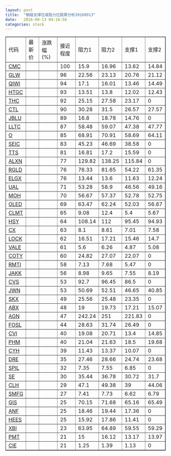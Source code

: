 ```yaml
---
layout: post
title:  "触碰支撑位或阻力位股票分析20160913"
date:   2016-09-13 04:16:56
categories: stock
---
```

<script type="text/javascript">
var stockList = []
stockList.push('gb_cmc');
stockList.push('gb_glw');
stockList.push('gb_qiwi');
stockList.push('gb_htgc');
stockList.push('gb_thc');
stockList.push('gb_ctl');
stockList.push('gb_jblu');
stockList.push('gb_lltc');
stockList.push('gb_o');
stockList.push('gb_seic');
stockList.push('gb_tts');
stockList.push('gb_alxn');
stockList.push('gb_rgld');
stockList.push('gb_elgx');
stockList.push('gb_ual');
stockList.push('gb_moh');
stockList.push('gb_oled');
stockList.push('gb_clmt');
stockList.push('gb_hsy');
stockList.push('gb_cx');
stockList.push('gb_lock');
stockList.push('gb_vale');
stockList.push('gb_coty');
stockList.push('gb_rmti');
stockList.push('gb_jakk');
stockList.push('gb_cvs');
stockList.push('gb_jwn');
stockList.push('gb_skx');
stockList.push('gb_abx');
stockList.push('gb_agn');
stockList.push('gb_fosl');
stockList.push('gb_cvi');
stockList.push('gb_phm');
stockList.push('gb_cyh');
stockList.push('gb_dre');
stockList.push('gb_spil');
stockList.push('gb_se');
stockList.push('gb_clh');
stockList.push('gb_smfg');
stockList.push('gb_gis');
stockList.push('gb_anf');
stockList.push('gb_hees');
stockList.push('gb_xbi');
stockList.push('gb_pmt');
stockList.push('gb_cie');
</script>
<table border="1">
 <tr>
 <td>代码</td>
 <td>最新价</td>
 <td>涨跌幅(%)</td>
 <td>接近程度</td>
 <td>阻力1</td>
 <td>阻力2</td>
 <td>支撑1</td>
 <td>支撑2</td>
</tr>
  <tr id="cmc" class="green">
  <td><a href="http://stock.finance.sina.com.cn/usstock/quotes/CMC.html" target="_blank">CMC</a></td><td></td><td></td><td>100</td><td>15.9</td><td>16.96</td><td>13.62</td><td>14.84</td></tr>
  <tr id="glw" class="red">
  <td><a href="http://stock.finance.sina.com.cn/usstock/quotes/GLW.html" target="_blank">GLW</a></td><td></td><td></td><td>96</td><td>22.56</td><td>23.13</td><td>20.76</td><td>21.12</td></tr>
  <tr id="qiwi" class="green">
  <td><a href="http://stock.finance.sina.com.cn/usstock/quotes/QIWI.html" target="_blank">QIWI</a></td><td></td><td></td><td>94</td><td>17.1</td><td>16.01</td><td>13.46</td><td>14.49</td></tr>
  <tr id="htgc" class="red">
  <td><a href="http://stock.finance.sina.com.cn/usstock/quotes/HTGC.html" target="_blank">HTGC</a></td><td></td><td></td><td>93</td><td>13.51</td><td>13.8</td><td>12.02</td><td>12.43</td></tr>
  <tr id="thc" class="green">
  <td><a href="http://stock.finance.sina.com.cn/usstock/quotes/THC.html" target="_blank">THC</a></td><td></td><td></td><td>92</td><td>25.15</td><td>27.58</td><td>23.17</td><td>0</td></tr>
  <tr id="ctl" class="green">
  <td><a href="http://stock.finance.sina.com.cn/usstock/quotes/CTL.html" target="_blank">CTL</a></td><td></td><td></td><td>90</td><td>30.28</td><td>31.5</td><td>26.57</td><td>27.57</td></tr>
  <tr id="jblu" class="red">
  <td><a href="http://stock.finance.sina.com.cn/usstock/quotes/JBLU.html" target="_blank">JBLU</a></td><td></td><td></td><td>89</td><td>16.8</td><td>18.78</td><td>14.76</td><td>0</td></tr>
  <tr id="lltc" class="red">
  <td><a href="http://stock.finance.sina.com.cn/usstock/quotes/LLTC.html" target="_blank">LLTC</a></td><td></td><td></td><td>87</td><td>58.48</td><td>59.07</td><td>47.38</td><td>47.77</td></tr>
  <tr id="o" class="green">
  <td><a href="http://stock.finance.sina.com.cn/usstock/quotes/O.html" target="_blank">O</a></td><td></td><td></td><td>85</td><td>68.91</td><td>70.91</td><td>58.69</td><td>64.11</td></tr>
  <tr id="seic" class="red">
  <td><a href="http://stock.finance.sina.com.cn/usstock/quotes/SEIC.html" target="_blank">SEIC</a></td><td></td><td></td><td>83</td><td>45.23</td><td>46.69</td><td>38.58</td><td>0</td></tr>
  <tr id="tts" class="green">
  <td><a href="http://stock.finance.sina.com.cn/usstock/quotes/TTS.html" target="_blank">TTS</a></td><td></td><td></td><td>81</td><td>16.81</td><td>17.2</td><td>15.59</td><td>0</td></tr>
  <tr id="alxn" class="red">
  <td><a href="http://stock.finance.sina.com.cn/usstock/quotes/ALXN.html" target="_blank">ALXN</a></td><td></td><td></td><td>77</td><td>129.82</td><td>138.25</td><td>115.84</td><td>0</td></tr>
  <tr id="rgld" class="red">
  <td><a href="http://stock.finance.sina.com.cn/usstock/quotes/RGLD.html" target="_blank">RGLD</a></td><td></td><td></td><td>76</td><td>76.33</td><td>81.65</td><td>54.22</td><td>61.35</td></tr>
  <tr id="elgx" class="green">
  <td><a href="http://stock.finance.sina.com.cn/usstock/quotes/ELGX.html" target="_blank">ELGX</a></td><td></td><td></td><td>76</td><td>13.44</td><td>13.6</td><td>11.63</td><td>12.24</td></tr>
  <tr id="ual" class="red">
  <td><a href="http://stock.finance.sina.com.cn/usstock/quotes/UAL.html" target="_blank">UAL</a></td><td></td><td></td><td>71</td><td>53.28</td><td>58.9</td><td>46.56</td><td>49.16</td></tr>
  <tr id="moh" class="red">
  <td><a href="http://stock.finance.sina.com.cn/usstock/quotes/MOH.html" target="_blank">MOH</a></td><td></td><td></td><td>70</td><td>56.67</td><td>57.37</td><td>52.78</td><td>52.75</td></tr>
  <tr id="oled" class="green">
  <td><a href="http://stock.finance.sina.com.cn/usstock/quotes/OLED.html" target="_blank">OLED</a></td><td></td><td></td><td>69</td><td>63.47</td><td>62.24</td><td>52.03</td><td>56.67</td></tr>
  <tr id="clmt" class="green">
  <td><a href="http://stock.finance.sina.com.cn/usstock/quotes/CLMT.html" target="_blank">CLMT</a></td><td></td><td></td><td>65</td><td>9.08</td><td>12.4</td><td>5.4</td><td>5.67</td></tr>
  <tr id="hsy" class="green">
  <td><a href="http://stock.finance.sina.com.cn/usstock/quotes/HSY.html" target="_blank">HSY</a></td><td></td><td></td><td>64</td><td>108.14</td><td>112</td><td>95.45</td><td>94.93</td></tr>
  <tr id="cx" class="red">
  <td><a href="http://stock.finance.sina.com.cn/usstock/quotes/CX.html" target="_blank">CX</a></td><td></td><td></td><td>63</td><td>8.1</td><td>8.61</td><td>7.01</td><td>7.58</td></tr>
  <tr id="lock" class="green">
  <td><a href="http://stock.finance.sina.com.cn/usstock/quotes/LOCK.html" target="_blank">LOCK</a></td><td></td><td></td><td>62</td><td>16.51</td><td>17.21</td><td>15.46</td><td>14.7</td></tr>
  <tr id="vale" class="green">
  <td><a href="http://stock.finance.sina.com.cn/usstock/quotes/VALE.html" target="_blank">VALE</a></td><td></td><td></td><td>61</td><td>5.6</td><td>6.26</td><td>4.87</td><td>5.08</td></tr>
  <tr id="coty" class="red">
  <td><a href="http://stock.finance.sina.com.cn/usstock/quotes/COTY.html" target="_blank">COTY</a></td><td></td><td></td><td>60</td><td>24.82</td><td>27.07</td><td>22.07</td><td>0</td></tr>
  <tr id="rmti" class="red">
  <td><a href="http://stock.finance.sina.com.cn/usstock/quotes/RMTI.html" target="_blank">RMTI</a></td><td></td><td></td><td>58</td><td>7.13</td><td>7.68</td><td>5.47</td><td>0</td></tr>
  <tr id="jakk" class="red">
  <td><a href="http://stock.finance.sina.com.cn/usstock/quotes/JAKK.html" target="_blank">JAKK</a></td><td></td><td></td><td>56</td><td>8.98</td><td>9.65</td><td>7.55</td><td>8.19</td></tr>
  <tr id="cvs" class="red">
  <td><a href="http://stock.finance.sina.com.cn/usstock/quotes/CVS.html" target="_blank">CVS</a></td><td></td><td></td><td>53</td><td>92.7</td><td>96.45</td><td>86.5</td><td>0</td></tr>
  <tr id="jwn" class="red">
  <td><a href="http://stock.finance.sina.com.cn/usstock/quotes/JWN.html" target="_blank">JWN</a></td><td></td><td></td><td>53</td><td>50.69</td><td>52.51</td><td>46.65</td><td>40.85</td></tr>
  <tr id="skx" class="green">
  <td><a href="http://stock.finance.sina.com.cn/usstock/quotes/SKX.html" target="_blank">SKX</a></td><td></td><td></td><td>49</td><td>25.56</td><td>25.48</td><td>23.35</td><td>0</td></tr>
  <tr id="abx" class="green">
  <td><a href="http://stock.finance.sina.com.cn/usstock/quotes/ABX.html" target="_blank">ABX</a></td><td></td><td></td><td>48</td><td>19</td><td>19.73</td><td>17.21</td><td>15.07</td></tr>
  <tr id="agn" class="red">
  <td><a href="http://stock.finance.sina.com.cn/usstock/quotes/AGN.html" target="_blank">AGN</a></td><td></td><td></td><td>47</td><td>242.24</td><td>251</td><td>221.83</td><td>0</td></tr>
  <tr id="fosl" class="green">
  <td><a href="http://stock.finance.sina.com.cn/usstock/quotes/FOSL.html" target="_blank">FOSL</a></td><td></td><td></td><td>44</td><td>28.63</td><td>31.74</td><td>26.49</td><td>0</td></tr>
  <tr id="cvi" class="green">
  <td><a href="http://stock.finance.sina.com.cn/usstock/quotes/CVI.html" target="_blank">CVI</a></td><td></td><td></td><td>40</td><td>19.08</td><td>20.71</td><td>13.4</td><td>14.85</td></tr>
  <tr id="phm" class="green">
  <td><a href="http://stock.finance.sina.com.cn/usstock/quotes/PHM.html" target="_blank">PHM</a></td><td></td><td></td><td>40</td><td>21.04</td><td>21.63</td><td>18.5</td><td>19.68</td></tr>
  <tr id="cyh" class="red">
  <td><a href="http://stock.finance.sina.com.cn/usstock/quotes/CYH.html" target="_blank">CYH</a></td><td></td><td></td><td>39</td><td>11.43</td><td>13.37</td><td>10.07</td><td>0</td></tr>
  <tr id="dre" class="red">
  <td><a href="http://stock.finance.sina.com.cn/usstock/quotes/DRE.html" target="_blank">DRE</a></td><td></td><td></td><td>35</td><td>27.46</td><td>28.66</td><td>24.74</td><td>23.68</td></tr>
  <tr id="spil" class="red">
  <td><a href="http://stock.finance.sina.com.cn/usstock/quotes/SPIL.html" target="_blank">SPIL</a></td><td></td><td></td><td>32</td><td>7.35</td><td>7.55</td><td>6.85</td><td>0</td></tr>
  <tr id="se" class="green">
  <td><a href="http://stock.finance.sina.com.cn/usstock/quotes/SE.html" target="_blank">SE</a></td><td></td><td></td><td>30</td><td>35.44</td><td>36.78</td><td>30.72</td><td>31.7</td></tr>
  <tr id="clh" class="green">
  <td><a href="http://stock.finance.sina.com.cn/usstock/quotes/CLH.html" target="_blank">CLH</a></td><td></td><td></td><td>29</td><td>47.1</td><td>49.38</td><td>39</td><td>44.06</td></tr>
  <tr id="smfg" class="green">
  <td><a href="http://stock.finance.sina.com.cn/usstock/quotes/SMFG.html" target="_blank">SMFG</a></td><td></td><td></td><td>27</td><td>7.41</td><td>7.73</td><td>6.62</td><td>6.79</td></tr>
  <tr id="gis" class="green">
  <td><a href="http://stock.finance.sina.com.cn/usstock/quotes/GIS.html" target="_blank">GIS</a></td><td></td><td></td><td>25</td><td>70.15</td><td>71.68</td><td>65.16</td><td>65.49</td></tr>
  <tr id="anf" class="green">
  <td><a href="http://stock.finance.sina.com.cn/usstock/quotes/ANF.html" target="_blank">ANF</a></td><td></td><td></td><td>25</td><td>18.46</td><td>19.44</td><td>17.36</td><td>0</td></tr>
  <tr id="hees" class="red">
  <td><a href="http://stock.finance.sina.com.cn/usstock/quotes/HEES.html" target="_blank">HEES</a></td><td></td><td></td><td>25</td><td>15.92</td><td>17.86</td><td>11.41</td><td>0</td></tr>
  <tr id="xbi" class="red">
  <td><a href="http://stock.finance.sina.com.cn/usstock/quotes/XBI.html" target="_blank">XBI</a></td><td></td><td></td><td>23</td><td>63.95</td><td>64.89</td><td>59.55</td><td>59.29</td></tr>
  <tr id="pmt" class="green">
  <td><a href="http://stock.finance.sina.com.cn/usstock/quotes/PMT.html" target="_blank">PMT</a></td><td></td><td></td><td>21</td><td>15</td><td>16.12</td><td>13.17</td><td>13.97</td></tr>
  <tr id="cie" class="red">
  <td><a href="http://stock.finance.sina.com.cn/usstock/quotes/CIE.html" target="_blank">CIE</a></td><td></td><td></td><td>21</td><td>1.25</td><td>1.39</td><td>1.13</td><td>0</td></tr>
</table>
